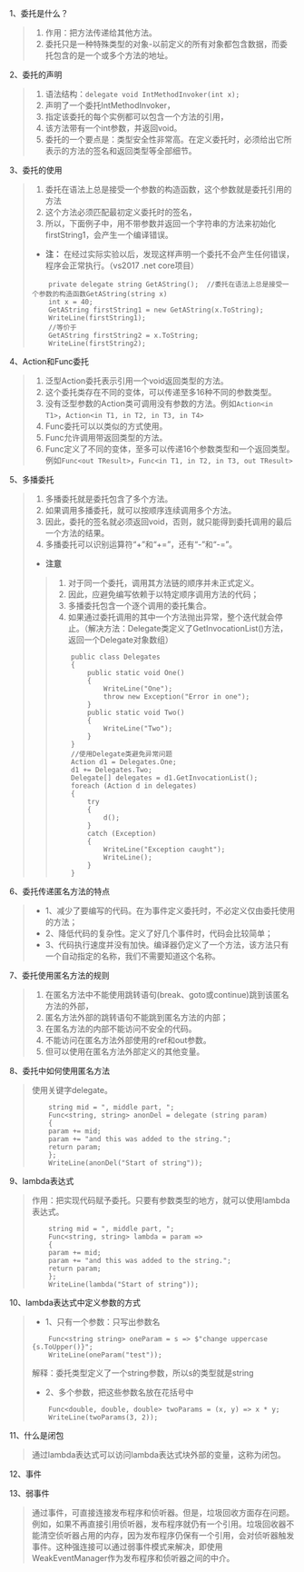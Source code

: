 1、委托是什么？
> 1. 作用：把方法传递给其他方法。
> 2. 委托只是一种特殊类型的对象-以前定义的所有对象都包含数据，而委托包含的是一个或多个方法的地址。

2、委托的声明
> 1. 语法结构：`delegate void IntMethodInvoker(int x);`
> 2. 声明了一个委托IntMethodInvoker，
> 3. 指定该委托的每个实例都可以包含一个方法的引用，
> 4. 该方法带有一个int参数，并返回void。
> 5. 委托的一个要点是：类型安全性非常高。在定义委托时，必须给出它所表示的方法的签名和返回类型等全部细节。

3、委托的使用
> 1. 委托在语法上总是接受一个参数的构造函数，这个参数就是委托引用的方法
> 2. 这个方法必须匹配最初定义委托时的签名，
> 3. 所以，下面例子中，用不带参数并返回一个字符串的方法来初始化firstString1，会产生一个编译错误。
>- **注：** 在经过实际实验以后，发现这样声明一个委托不会产生任何错误，程序会正常执行。（vs2017 .net core项目）
> ```
>     private delegate string GetAString();  //委托在语法上总是接受一个参数的构造函数GetAString(string x)
>     int x = 40;
>     GetAString firstString1 = new GetAString(x.ToString);
>     WriteLine(firstString1);
>     //等价于
>     GetAString firstString2 = x.ToString;
>     WriteLine(firstString2);
> ```

4、Action<T>和Func<T>委托
> 1. 泛型Action<T>委托表示引用一个void返回类型的方法。
> 2. 这个委托类存在不同的变体，可以传递至多16种不同的参数类型。
> 3. 没有泛型参数的Action类可调用没有参数的方法。例如`Action<in T1>`，`Action<in T1, in T2, in T3, in T4>`
> 4. Func<T>委托可以以类似的方式使用。
> 5. Func<T>允许调用带返回类型的方法。
> 6. Func<T>定义了不同的变体，至多可以传递16个参数类型和一个返回类型。例如`Func<out TResult>`，`Func<in T1, in T2, in T3, out TResult>`

5、多播委托
> 1. 多播委托就是委托包含了多个方法。
> 2. 如果调用多播委托，就可以按顺序连续调用多个方法。
> 3. 因此，委托的签名就必须返回void，否则，就只能得到委托调用的最后一个方法的结果。
> 4. 多播委托可以识别运算符“+”和“+=”，还有“-”和“-=”。
>- **注意**
> > 1. 对于同一个委托，调用其方法链的顺序并未正式定义。
> > 2. 因此，应避免编写依赖于以特定顺序调用方法的代码；
> > 3. 多播委托包含一个逐个调用的委托集合。
> > 4. 如果通过委托调用的其中一个方法抛出异常，整个迭代就会停止。（解决方法：Delegate类定义了GetInvocationList()方法，返回一个Delegate对象数组）
> > ```
> >     public class Delegates
> >     {
> >         public static void One()
> >         {
> >             WriteLine("One");
> >             throw new Exception("Error in one");
> >         }
> >         public static void Two()
> >         {
> >             WriteLine("Two");
> >         }
> >     }
> >     //使用Delegate类避免异常问题
> >     Action d1 = Delegates.One;
> >     d1 += Delegates.Two;
> >     Delegate[] delegates = d1.GetInvocationList();
> >     foreach (Action d in delegates)
> >     {
> >         try
> >         {
> >             d();
> >         }
> >         catch (Exception)
> >         {
> >             WriteLine("Exception caught");
> >             WriteLine();
> >         }                
> >     }
> > ```

6、委托传递匿名方法的特点
>- 1、减少了要编写的代码。在为事件定义委托时，不必定义仅由委托使用的方法；
>- 2、降低代码的复杂性。定义了好几个事件时，代码会比较简单；
>- 3、代码执行速度并没有加快。编译器仍定义了一个方法，该方法只有一个自动指定的名称，我们不需要知道这个名称。

7、委托使用匿名方法的规则
> 1. 在匿名方法中不能使用跳转语句(break、goto或continue)跳到该匿名方法的外部，
> 2. 匿名方法外部的跳转语句不能跳到匿名方法的内部；
> 3. 在匿名方法的内部不能访问不安全的代码。
> 4. 不能访问在匿名方法外部使用的ref和out参数。
> 5. 但可以使用在匿名方法外部定义的其他变量。

8、委托中如何使用匿名方法
> 使用关键字delegate。
> ```
>     string mid = ", middle part, ";
>     Func<string, string> anonDel = delegate (string param)
>     {
>     param += mid;
>     param += "and this was added to the string.";
>     return param;
>     };
>     WriteLine(anonDel("Start of string"));
> ```

9、lambda表达式
> 作用：把实现代码赋予委托。只要有参数类型的地方，就可以使用lambda表达式。
> ```
>     string mid = ", middle part, ";
>     Func<string, string> lambda = param =>
>     {
>     param += mid;
>     param += "and this was added to the string.";
>     return param;
>     };
>     WriteLine(lambda("Start of string"));
> ```

10、lambda表达式中定义参数的方式
>- 1、只有一个参数：只写出参数名
> ```
>     Func<string string> oneParam = s => $"change uppercase {s.ToUpper()}";
>     WriteLine(oneParam("test"));
> ```
> 解释：委托类型定义了一个string参数，所以s的类型就是string
>- 2、多个参数，把这些参数名放在花括号中
> ```
>     Func<double, double, double> twoParams = (x, y) => x * y;
>     WriteLine(twoParams(3, 2));
> ```

11、什么是闭包
> 通过lambda表达式可以访问lambda表达式块外部的变量，这称为闭包。

12、事件

13、弱事件
> 通过事件，可直接连接发布程序和侦听器。但是，垃圾回收方面存在问题。例如，如果不再直接引用侦听器，发布程序就仍有一个引用。垃圾回收器不能清空侦听器占用的内存，因为发布程序仍保有一个引用，会对侦听器触发事件。这种强连接可以通过弱事件模式来解决，即使用WeakEventManager作为发布程序和侦听器之间的中介。
